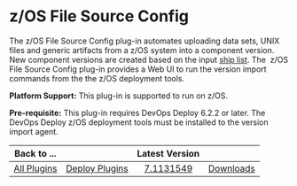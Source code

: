 
# z/OS File Source Config

The z/OS File Source Config plug-in automates uploading data sets, UNIX files and generic artifacts from a z/OS system into a component version. New component versions are created based on the input [ship list](http://www.ibm.com/support/knowledgecenter/SS4GSP_6.2.2/com.ibm.udeploy.doc/topics/zos_shiplistfiles.html). The  z/OS File Source Config plug-in provides a Web UI to run the version import commands from the the z/OS deployment tools.

**Platform Support:** This plug-in is supported to run on z/OS.

**Pre-requisite:** This plug-in requires DevOps Deploy 6.2.2 or later.  The DevOps Deploy z/OS deployment tools must be installed to the version import agent.


|          Back to ...          |                                |                                                                Latest Version                                                                 ||
|:-----------------------------:|:------------------------------:|:---------------------------------------------------------------------------------------------------------------------------------------------:| :---: |
| [All Plugins](../../index.md) | [Deploy Plugins](../README.md) | [7.1131549](https://raw.githubusercontent.com/UrbanCode/IBM-UCD-PLUGINS/main/files/zOSFileSourceConfig/ucd-zOSFileSourceConfig-7.1131549.zip) |[Downloads](downloads.md)|
